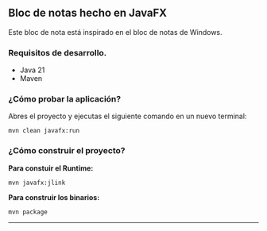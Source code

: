 ## Bloc de notas hecho en JavaFX

Este bloc de nota está inspirado en el bloc de notas de Windows.

### Requisitos de desarrollo.

* Java 21
* Maven

### ¿Cómo probar la aplicación?

Abres el proyecto y ejecutas el siguiente comando en un nuevo terminal:

```
mvn clean javafx:run 
```

### ¿Cómo construir el proyecto?

**Para constuir el Runtime:**

```
mvn javafx:jlink
```

**Para construir los binarios:**

```
mvn package
```

___



